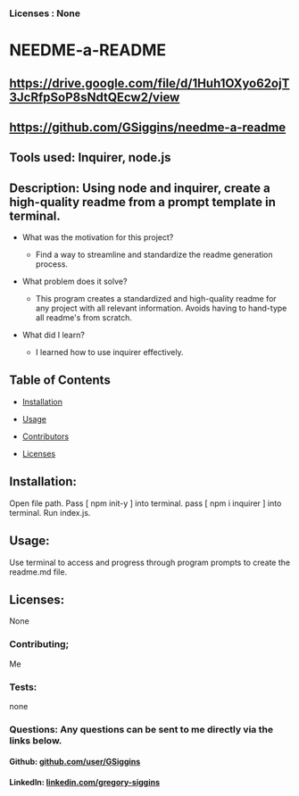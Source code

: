 ### Licenses : None

# NEEDME-a-README 

## https://drive.google.com/file/d/1Huh1OXyo62ojT3JcRfpSoP8sNdtQEcw2/view

## https://github.com/GSiggins/needme-a-readme

## Tools used: Inquirer, node.js

## Description: Using node and inquirer, create a high-quality readme from a prompt template in terminal.  

- What was the motivation for this project? 

    * Find a way to streamline and standardize the readme generation process.

- What problem does it solve?

    * This program creates a standardized and high-quality readme for any project with all relevant information. Avoids having to hand-type all readme's from scratch.

- What did I learn?

    * I learned how to use inquirer effectively.

## Table of Contents

- [Installation](#installation)

- [Usage](#usage)

- [Contributors](#contributing)

- [Licenses](#licenses)

## Installation: 
Open file path. Pass [ npm init-y ] into terminal. pass [ npm i inquirer ] into terminal. Run index.js.

## Usage: 
Use terminal to access and progress through program prompts to create the readme.md file.

## Licenses: 
None

### Contributing; 
Me

### Tests: 
none

### Questions: Any questions can be sent to me directly via the links below.

#### Github: [github.com/user/GSiggins](github.com/user/GSiggins)

#### LinkedIn: [linkedin.com/gregory-siggins](linkedin.com/gregory-siggins)